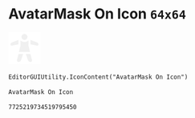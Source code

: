 # AvatarMask On Icon `64x64`
<img src="/img/AvatarMask%20On%20Icon.png" width=64 height=64>

``` CSharp
EditorGUIUtility.IconContent("AvatarMask On Icon")
```
```
AvatarMask On Icon
```
```
7725219734519795450
```
